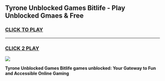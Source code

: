 
## Tyrone Unblocked Games Bitlife - Play Unblocked Gmaes & Free
<h3>
<a href="https://premium.freeplayer.one?title=Tyrone_Unblocked_Games_Bitlife&ref=19F">CLICK TO PLAY</a></h3>
<hr>

<h3>
<a href="https://premium.freeplayer.one?title=Tyrone_Unblocked_Games_Bitlife&ref=19F">CLICK 2 PLAY</a>
  
</h3>

<a href="https://premium.freeplayer.one?title=Tyrone_Unblocked_Games_Bitlife&ref=19F/"><img src="https://clearcache.store/games.png"></a>


**Tyrone Unblocked Games Bitlife games unblocked: Your Gateway to Fun and Accessible Online Gaming**
